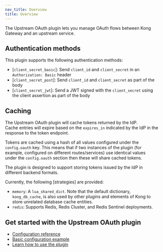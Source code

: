 ```yaml
---
nav_title: Overview
title: Overview
---
```


The Upstream OAuth plugin lets you manage OAuth flows between Kong Gateway and an upstream service.

## Authentication methods

This plugin supports the following authentication methods:

- [`client_secret_basic`]: Send `client_id` and `client_secret` in an `Authorization: Basic` header
- [`client_secret_post`]: Send `client_id` and `client_secret` as part of the body
- [`client_secret_jwt`]: Send a JWT signed with the `client_secret` using the client assertion as part of the body

## Caching

The Upstream OAuth plugin will cache tokens returned by the IdP.  
Cache entries will expire based on the `expires_in` indicated by the IdP in the response to the token endpoint.

Tokens are cached using a hash of all values configured under the `config.oauth` key.
This means that if two instances of the plugin (for example, configured on different routes/services) use identical values under the `config.oauth` section then these will share cached tokens.

The plugin is designed to support storing tokens issued by the IdP in different backend formats. 

Currently, the following [strategies] are provided:

- `memory`: A `lua_shared_dict`. Note that the default dictionary, `kong_db_cache`, is also used by other plugins and elements of Kong to store unrelated database cache entities.
- `redis`: Supports Redis, Redis Cluster, and Redis Sentinel deployments.


## Get started with the Upstream OAuth plugin

* [Configuration reference](/hub/kong-inc/upstream-oauth/configuration/)
* [Basic configuration example](/hub/kong-inc/upstream-oauth/how-to/basic-example/)
* [Learn how to use the plugin](/hub/kong-inc/upstream-oauth/how-to/)
